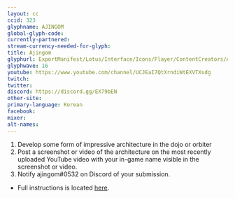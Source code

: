 ```yaml
---
layout: cc
ccid: 323
glyphname: AJINGOM
global-glyph-code:
currently-partnered:
stream-currency-needed-for-glyph:
title: Ajingom
glyphurl: ExportManifest/Lotus/Interface/Icons/Player/ContentCreators/Ajingom.png
glyphwave: 16
youtube: https://www.youtube.com/channel/UCJEaI7QtXrndiWtEXVTXsdg
twitch:
twitter:
discord: https://discord.gg/EX79bEN
other-site:
primary-language: Korean
facebook:
mixer:
alt-names:
---
```

1. Develop some form of impressive architecture in the dojo or orbiter
2. Post a screenshot or video of the architecture on the most recently uploaded YouTube video with your in-game name visible in the screenshot or video.
3. Notify ajingom#0532 on Discord of your submission.
* Full instructions is located [here](https://docs.google.com/document/d/1mRFEoXI2Z2Rom67Sg8Inqd4UFjmxgd4N0nhM-cZ_ktE/edit).
